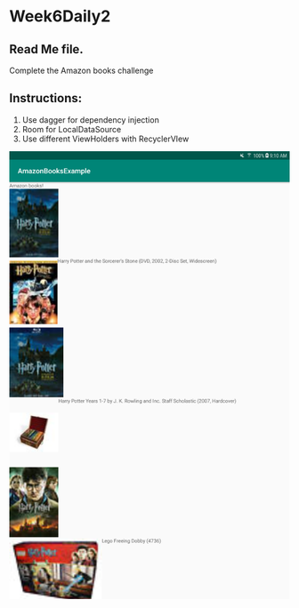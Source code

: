 # Week6Daily2

## Read Me file.

Complete the Amazon books challenge


## Instructions: 

1. Use dagger for dependency injection
2. Room for LocalDataSource
3. Use different ViewHolders with RecyclerVIew

![alt text][Ejercicio1]

[Ejercicio1]:  https://github.com/bCalatayudG/Week6-Daily2/blob/master/Screenshots/screenshot1.png
